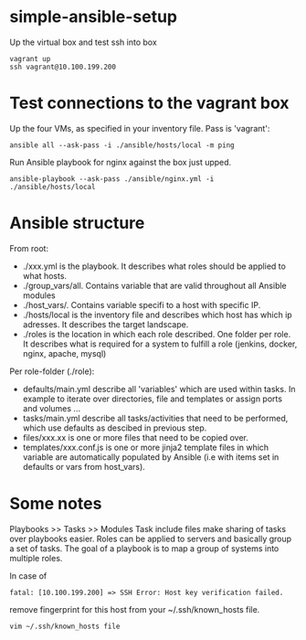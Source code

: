 # simple-ansible-setup

Up the virtual box and test ssh into box
```
vagrant up
ssh vagrant@10.100.199.200
```

# Test connections to the vagrant box

Up the four VMs, as specified in your inventory file. Pass is 'vagrant':
```
ansible all --ask-pass -i ./ansible/hosts/local -m ping
```

Run Ansible playbook for nginx against the box just upped. 
```
ansible-playbook --ask-pass ./ansible/nginx.yml -i ./ansible/hosts/local
```

# Ansible structure
From root:
- ./xxx.yml is the playbook. It describes what roles should be applied to what hosts.
- ./group_vars/all. Contains variable that are valid throughout all Ansible modules
- ./host_vars/<ip>. Contains variable specifi to a host with specific IP.
- ./hosts/local is the inventory file and describes which host has which ip adresses. It describes the target landscape.
- ./roles is the location in which each role described. One folder per role. It describes what is required for a system to fulfill a  role (jenkins, docker, nginx, apache, mysql)

Per role-folder (./role):
 - defaults/main.yml describe all 'variables' which are used within tasks. In example to iterate over directories, file and templates or assign ports and volumes ...
 - tasks/main.yml describe all tasks/activities that need to be performed, which use defaults as descibed in previous step.
 - files/xxx.xx is one or more files that need to be copied over.
 - templates/xxx.conf.js is one or more jinja2 template files in which variable are automatically populated by Ansible (i.e with items set in defaults or vars from host_vars).


# Some notes
Playbooks >> Tasks >> Modules
Task include files make sharing of tasks over playbooks easier.
Roles can be applied to servers and basically group a set of tasks.
The goal of a playbook is to map a group of systems into multiple roles.

In case of
```
fatal: [10.100.199.200] => SSH Error: Host key verification failed.
```
remove fingerprint for this host from your ~/.ssh/known_hosts file.
```
vim ~/.ssh/known_hosts file
```
